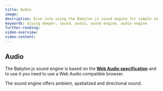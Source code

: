 ```yaml
---
title: Audio
image: 
description: Dive into using the Babylon.js sound engine for simple to advanced audio.
keywords: diving deeper, sound, audio, sound engine, audio engine
further-reading:
video-overview:
video-content:
---
```


## Audio

The Babylon.js sound engine is based on the [**Web Audio specification**](https://webaudio.github.io/web-audio-api/) and to use it you need to use a Web Audio compatible browser. 

The sound engine offers ambient, spatialized and directional sound.